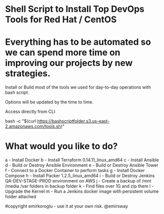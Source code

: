 # Shell Script to Install Top DevOps Tools for Red Hat / CentOS

# Everything has to be automated so we can spend more time on improving our projects by new strategies.

Install or Build most of the tools we used for day-to-day operations with bash script.

Options will be updated by the time to time.

Access directly from CLI

bash -c "$(curl https://bashscriptfolder.s3.us-east-2.amazonaws.com/tools.sh)"


# What would you like to do?

a - Install Docker
b - Install Terraform 0.14.11_linux_amd64
c - Install Ansible
d - Build or Destroy Ansible Environment
e - Build or Destroy Ansible Tower
f - Connect to a Docker Container to perform tasks
g - Install Docker Compose
h - Install Packer 1.2.5_linux_amd64
i - Build or Destroy Jenkins QA-DEV-STAGE-PROD environment on AWS
j - Create a backup of /mnt /media /var folders in backup folder
k - Find files over 1G and zip them
l - Upgrade the Kernel
m - Run a Jenkins docker image with persistent volume folder attached

#copyright emirkoroglu - use it at your own risk. @emirsway
